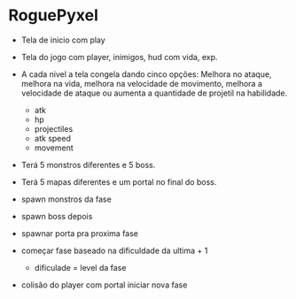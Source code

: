 # RoguePyxel
- Tela de inicio com play
- Tela do jogo com player, inimigos, hud com vida, exp.
- A cada nivel a tela congela dando cinco opções:
    Melhora no ataque, melhora na vida, melhora na velocidade de movimento, melhora a velocidade de ataque ou aumenta a quantidade de projetil na habilidade.
    - atk
    - hp
    - projectiles
    - atk speed
    - movement

- Terá 5 monstros diferentes e 5 boss.
- Terá 5 mapas diferentes e um portal no final do boss.

- spawn monstros da fase
- spawn boss depois
- spawnar porta pra proxima fase
- começar fase baseado na dificuldade da ultima + 1
    - dificulade = level da fase
- colisão do player com portal iniciar nova fase
